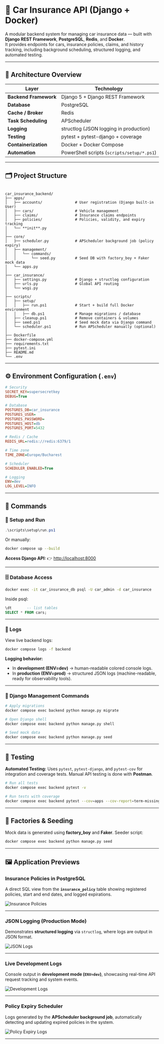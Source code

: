 # 🚗 Car Insurance API (Django + Docker)

A modular backend system for managing car insurance data — built with **Django REST Framework**, **PostgreSQL**, **Redis**, and **Docker**.  
It provides endpoints for cars, insurance policies, claims, and history tracking, including background scheduling, structured logging, and automated testing.

---

## 🧱 Architecture Overview

| Layer | Technology |
|-------|-------------|
| **Backend Framework** | Django 5 + Django REST Framework |
| **Database** | PostgreSQL |
| **Cache / Broker** | Redis |
| **Task Scheduling** | APScheduler |
| **Logging** | structlog (JSON logging in production) |
| **Testing** | pytest + pytest-django + coverage |
| **Containerization** | Docker + Docker Compose |
| **Automation** | PowerShell scripts (`scripts/setup/*.ps1`) |

---

## 🗂 Project Structure

```

car_insurance_backend/
├── apps/
│   ├── accounts/               # User registration (Django built-in User)
│   ├── cars/                   # Vehicle management
│   ├── claims/                 # Insurance claims endpoints
│   ├── policies/               # Policies, validity, and expiry tracking
│   └── **init**.py
│
├── core/
│   ├── scheduler.py            # APScheduler background job (policy expiry)
│   ├── management/
│   │   └── commands/
│   │       └── seed.py         # Seed DB with factory_boy + Faker mock data
│   └── apps.py
│
├── car_insurance/
│   ├── settings.py             # Django + structlog configuration
│   ├── urls.py                 # Global API routing
│   └── wsgi.py
│
├── scripts/
│   ├── setup/
│   │   ├── run.ps1             # Start + build full Docker environment
│   │   ├── db.ps1              # Manage migrations / database
│   ├── cleanup.ps1             # Remove containers & volumes
│   ├── seed.ps1                # Seed mock data via Django command
│   └── scheduler.ps1           # Run APScheduler manually (optional)
│
├── Dockerfile
├── docker-compose.yml
├── requirements.txt
├── pytest.ini
├── README.md
└── .env

````

---

## ⚙️ Environment Configuration (`.env`)

```ini
# Security
SECRET_KEY=supersecretkey
DEBUG=True

# Database
POSTGRES_DB=car_insurance
POSTGRES_USER=
POSTGRES_PASSWORD=
POSTGRES_HOST=db
POSTGRES_PORT=5432

# Redis / Cache
REDIS_URL=redis://redis:6379/1

# Time zone
TIME_ZONE=Europe/Bucharest

# Scheduler
SCHEDULER_ENABLED=True

# Logging
ENV=dev
LOG_LEVEL=INFO
````

---

## 🧰 Commands

### 🔧 Setup and Run

```powershell
.\scripts\setup\run.ps1
```

Or manually:

```bash
docker compose up --build
```

**Access Django API:**
👉 [http://localhost:8000](http://localhost:8000)

---

### 🗄️ Database Access

```bash
docker exec -it car_insurance_db psql -U car_admin -d car_insurance
```

Inside psql:

```sql
\dt       -- list tables
SELECT * FROM cars;
```

---

### 🧾 Logs

View live backend logs:

```bash
docker compose logs -f backend
```

**Logging behavior:**

* In **development (ENV=dev)** → human-readable colored console logs.
* In **production (ENV=prod)** → structured JSON logs (machine-readable, ready for observability tools).

---

### 🧩 Django Management Commands

```bash
# Apply migrations
docker compose exec backend python manage.py migrate

# Open Django shell
docker compose exec backend python manage.py shell

# Seed mock data
docker compose exec backend python manage.py seed
```

---

## 🧪 Testing

**Automated Testing:**
Uses `pytest`, `pytest-django`, and `pytest-cov` for integration and coverage tests.
Manual API testing is done with **Postman**.

```bash
# Run all tests
docker compose exec backend pytest -v

# Run tests with coverage
docker compose exec backend pytest --cov=apps --cov-report=term-missing -v
```

---

## 🧰 Factories & Seeding

Mock data is generated using **factory_boy** and **Faker**. Seeder script:

```bash
docker compose exec backend python manage.py seed
```
---

## 🖼️ Application Previews

###  Insurance Policies in PostgreSQL  
A direct SQL view from the **`insurance_policy`** table showing registered policies, start and end dates, and logged expirations.  

![Insurance Policies](media/db_insurance_policies.png)

---

###  JSON Logging (Production Mode)  
Demonstrates **structured logging** via `structlog`, where logs are output in JSON format. 

![JSON Logs](media/json_logs.png)

---

###  Live Development Logs  
Console output in **development mode (`ENV=dev`)**, showcasing real-time API request tracking and system events.  

![Development Logs](media/logs.png)

---

###  Policy Expiry Scheduler  
Logs generated by the **APScheduler background job**, automatically detecting and updating expired policies in the system.  

![Policy Expiry Logs](media/log_policy_expiry.png)

---

